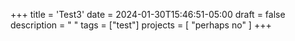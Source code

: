 +++
title = 'Test3'
date = 2024-01-30T15:46:51-05:00
draft = false
description = " "
tags = ["test"]
projects = [ "perhaps no" ]
+++
